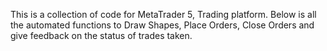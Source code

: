 This is a collection of code for MetaTrader 5, Trading platform. Below is all the automated functions to Draw Shapes, Place Orders, Close Orders and give feedback on the status of trades taken.
